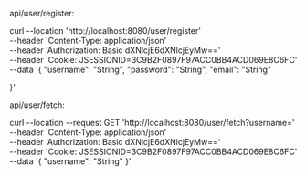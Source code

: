 api/user/register:


curl --location 'http://localhost:8080/user/register' \
--header 'Content-Type: application/json' \
--header 'Authorization: Basic dXNlcjE6dXNlcjEyMw==' \
--header 'Cookie: JSESSIONID=3C9B2F0897F97ACC0BB4ACD069E8C6FC' \
--data '{
    "username": "String",
    "password": "String",
    "email": "String"

}'



api/user/fetch:


curl --location --request GET 'http://localhost:8080/user/fetch?username=' \
--header 'Content-Type: application/json' \
--header 'Authorization: Basic dXNlcjE6dXNlcjEyMw==' \
--header 'Cookie: JSESSIONID=3C9B2F0897F97ACC0BB4ACD069E8C6FC' \
--data '{
    "username": "String"
}'

